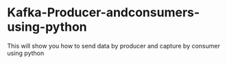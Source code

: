 # Kafka-Producer-andconsumers-using-python
This will show you how to send data by producer and capture by consumer using python

